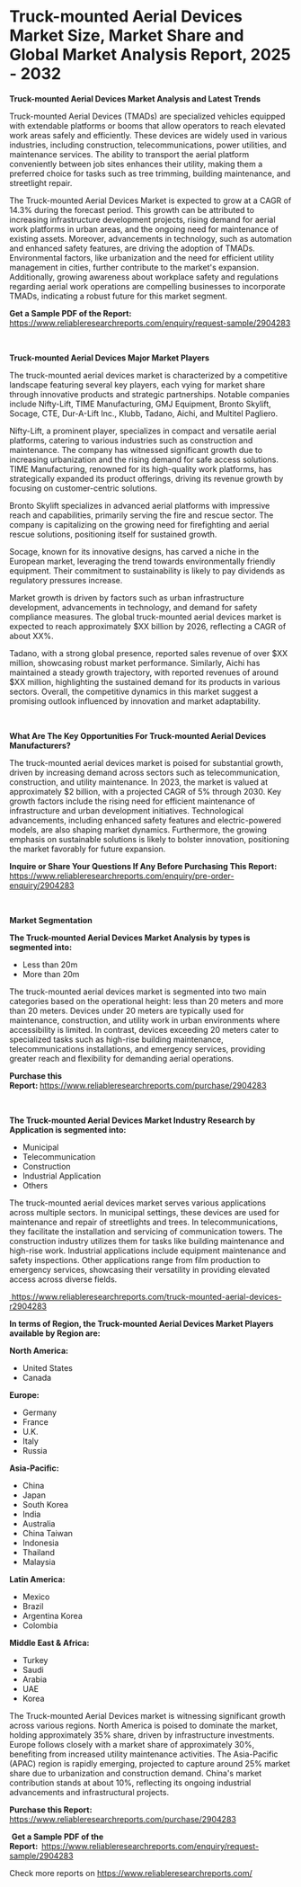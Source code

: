 <p><h1>Truck-mounted Aerial Devices Market Size, Market Share and Global Market Analysis Report, 2025 - 2032</h1></p><p><strong>Truck-mounted Aerial Devices Market Analysis and Latest Trends</strong></p>
<p><p>Truck-mounted Aerial Devices (TMADs) are specialized vehicles equipped with extendable platforms or booms that allow operators to reach elevated work areas safely and efficiently. These devices are widely used in various industries, including construction, telecommunications, power utilities, and maintenance services. The ability to transport the aerial platform conveniently between job sites enhances their utility, making them a preferred choice for tasks such as tree trimming, building maintenance, and streetlight repair.</p><p>The Truck-mounted Aerial Devices Market is expected to grow at a CAGR of 14.3% during the forecast period. This growth can be attributed to increasing infrastructure development projects, rising demand for aerial work platforms in urban areas, and the ongoing need for maintenance of existing assets. Moreover, advancements in technology, such as automation and enhanced safety features, are driving the adoption of TMADs. Environmental factors, like urbanization and the need for efficient utility management in cities, further contribute to the market's expansion. Additionally, growing awareness about workplace safety and regulations regarding aerial work operations are compelling businesses to incorporate TMADs, indicating a robust future for this market segment.</p></p>
<p><strong>Get a Sample PDF of the Report:&nbsp;</strong> <a href="https://www.reliableresearchreports.com/enquiry/request-sample/2904283?utm_campaign=3056&utm_medium=2&utm_source=Github&utm_content=ia&utm_term=11032025&utm_id=truck-mounted-aerial-devices">https://www.reliableresearchreports.com/enquiry/request-sample/2904283</a></p>
<p>&nbsp;</p>
<p><strong>Truck-mounted Aerial Devices Major Market Players</strong></p>
<p><p>The truck-mounted aerial devices market is characterized by a competitive landscape featuring several key players, each vying for market share through innovative products and strategic partnerships. Notable companies include Nifty-Lift, TIME Manufacturing, GMJ Equipment, Bronto Skylift, Socage, CTE, Dur-A-Lift Inc., Klubb, Tadano, Aichi, and Multitel Pagliero.</p><p>Nifty-Lift, a prominent player, specializes in compact and versatile aerial platforms, catering to various industries such as construction and maintenance. The company has witnessed significant growth due to increasing urbanization and the rising demand for safe access solutions. TIME Manufacturing, renowned for its high-quality work platforms, has strategically expanded its product offerings, driving its revenue growth by focusing on customer-centric solutions.</p><p>Bronto Skylift specializes in advanced aerial platforms with impressive reach and capabilities, primarily serving the fire and rescue sector. The company is capitalizing on the growing need for firefighting and aerial rescue solutions, positioning itself for sustained growth.</p><p>Socage, known for its innovative designs, has carved a niche in the European market, leveraging the trend towards environmentally friendly equipment. Their commitment to sustainability is likely to pay dividends as regulatory pressures increase.</p><p>Market growth is driven by factors such as urban infrastructure development, advancements in technology, and demand for safety compliance measures. The global truck-mounted aerial devices market is expected to reach approximately $XX billion by 2026, reflecting a CAGR of about XX%.</p><p>Tadano, with a strong global presence, reported sales revenue of over $XX million, showcasing robust market performance. Similarly, Aichi has maintained a steady growth trajectory, with reported revenues of around $XX million, highlighting the sustained demand for its products in various sectors. Overall, the competitive dynamics in this market suggest a promising outlook influenced by innovation and market adaptability.</p></p>
<p>&nbsp;</p>
<p><strong>What Are The Key Opportunities For Truck-mounted Aerial Devices Manufacturers?</strong></p>
<p><p>The truck-mounted aerial devices market is poised for substantial growth, driven by increasing demand across sectors such as telecommunication, construction, and utility maintenance. In 2023, the market is valued at approximately $2 billion, with a projected CAGR of 5% through 2030. Key growth factors include the rising need for efficient maintenance of infrastructure and urban development initiatives. Technological advancements, including enhanced safety features and electric-powered models, are also shaping market dynamics. Furthermore, the growing emphasis on sustainable solutions is likely to bolster innovation, positioning the market favorably for future expansion.</p></p>
<p><strong>Inquire or Share Your Questions If Any Before Purchasing This Report:</strong> <a href="https://www.reliableresearchreports.com/enquiry/pre-order-enquiry/2904283?utm_campaign=3056&utm_medium=2&utm_source=Github&utm_content=ia&utm_term=11032025&utm_id=truck-mounted-aerial-devices">https://www.reliableresearchreports.com/enquiry/pre-order-enquiry/2904283</a></p>
<p>&nbsp;</p>
<p><strong>Market Segmentation</strong></p>
<p><strong>The Truck-mounted Aerial Devices Market Analysis by types is segmented into:</strong></p>
<p><ul><li>Less than 20m</li><li>More than 20m</li></ul></p>
<p><p>The truck-mounted aerial devices market is segmented into two main categories based on the operational height: less than 20 meters and more than 20 meters. Devices under 20 meters are typically used for maintenance, construction, and utility work in urban environments where accessibility is limited. In contrast, devices exceeding 20 meters cater to specialized tasks such as high-rise building maintenance, telecommunications installations, and emergency services, providing greater reach and flexibility for demanding aerial operations.</p></p>
<p><strong>Purchase this Report:&nbsp;</strong><a href="https://www.reliableresearchreports.com/purchase/2904283?utm_campaign=3056&utm_medium=2&utm_source=Github&utm_content=ia&utm_term=11032025&utm_id=truck-mounted-aerial-devices">https://www.reliableresearchreports.com/purchase/2904283</a></p>
<p>&nbsp;</p>
<p><strong>The Truck-mounted Aerial Devices Market Industry Research by Application is segmented into:</strong></p>
<p><ul><li>Municipal</li><li>Telecommunication</li><li>Construction</li><li>Industrial Application</li><li>Others</li></ul></p>
<p><p>The truck-mounted aerial devices market serves various applications across multiple sectors. In municipal settings, these devices are used for maintenance and repair of streetlights and trees. In telecommunications, they facilitate the installation and servicing of communication towers. The construction industry utilizes them for tasks like building maintenance and high-rise work. Industrial applications include equipment maintenance and safety inspections. Other applications range from film production to emergency services, showcasing their versatility in providing elevated access across diverse fields.</p></p>
<p><a href="https://www.reliableresearchreports.com/truck-mounted-aerial-devices-r2904283?utm_campaign=3056&utm_medium=2&utm_source=Github&utm_content=ia&utm_term=11032025&utm_id=truck-mounted-aerial-devices">&nbsp;https://www.reliableresearchreports.com/truck-mounted-aerial-devices-r2904283</a></p>
<p><strong>In terms of Region, the Truck-mounted Aerial Devices Market Players available by Region are:</strong></p>
<p>
    <p> <strong> North America: </strong>
        <ul>
            <li>United States</li>
            <li>Canada</li>
        </ul>
        </p> 
    <p> <strong> Europe: </strong>
        <ul>
            <li>Germany</li>
            <li>France</li>
            <li>U.K.</li>
            <li>Italy</li>
            <li>Russia</li>
        </ul>
        </p> 
    <p> <strong> Asia-Pacific: </strong>
        <ul>
            <li>China</li>
            <li>Japan</li>
            <li>South Korea</li>
            <li>India</li>
            <li>Australia</li>
            <li>China Taiwan</li>
            <li>Indonesia</li>
            <li>Thailand</li>
            <li>Malaysia</li>
        </ul>
        </p> 
    <p> <strong> Latin America: </strong>
        <ul>
            <li>Mexico</li>
            <li>Brazil</li>
            <li>Argentina Korea</li>
            <li>Colombia</li>
        </ul>
        </p> 
    <p> <strong> Middle East & Africa: </strong>
        <ul>
            <li>Turkey</li>
            <li>Saudi</li>
            <li>Arabia</li>
            <li>UAE</li>
            <li>Korea</li>
        </ul>
    </p>
    </p>
<p><p>The Truck-mounted Aerial Devices market is witnessing significant growth across various regions. North America is poised to dominate the market, holding approximately 35% share, driven by infrastructure investments. Europe follows closely with a market share of approximately 30%, benefiting from increased utility maintenance activities. The Asia-Pacific (APAC) region is rapidly emerging, projected to capture around 25% market share due to urbanization and construction demand. China's market contribution stands at about 10%, reflecting its ongoing industrial advancements and infrastructural projects.</p></p>
<p><strong>Purchase this Report: </strong><a href="https://www.reliableresearchreports.com/purchase/2904283?utm_campaign=3056&utm_medium=2&utm_source=Github&utm_content=ia&utm_term=11032025&utm_id=truck-mounted-aerial-devices">https://www.reliableresearchreports.com/purchase/2904283</a></p>
<p>&nbsp;<strong>Get a Sample PDF of the Report:&nbsp;&nbsp;</strong><a href="https://www.reliableresearchreports.com/enquiry/request-sample/2904283?utm_campaign=3056&utm_medium=2&utm_source=Github&utm_content=ia&utm_term=11032025&utm_id=truck-mounted-aerial-devices">https://www.reliableresearchreports.com/enquiry/request-sample/2904283</a></p>
<p><strong></strong></p>
<p>Check more reports on <a href="https://www.reliableresearchreports.com/?utm_campaign=3056&utm_medium=2&utm_source=Github&utm_content=ia&utm_term=11032025&utm_id=truck-mounted-aerial-devices">https://www.reliableresearchreports.com/</a></p>